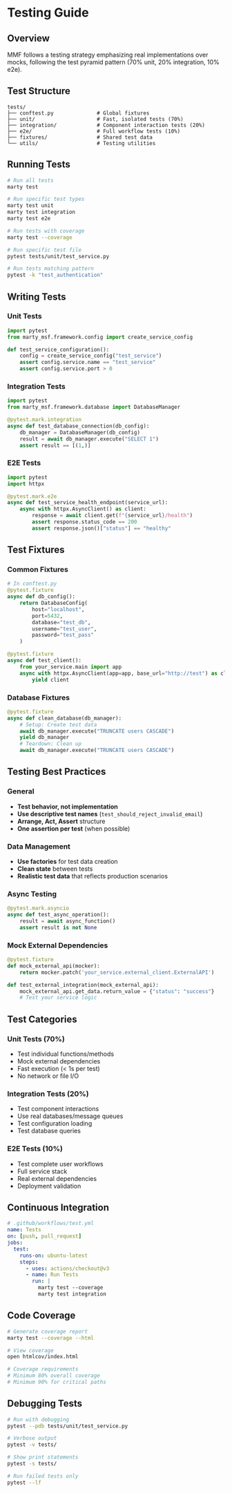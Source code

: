 # Testing Guide

## Overview

MMF follows a testing strategy emphasizing real implementations over mocks, following the test pyramid pattern (70% unit, 20% integration, 10% e2e).

## Test Structure

```
tests/
├── conftest.py              # Global fixtures
├── unit/                    # Fast, isolated tests (70%)
├── integration/             # Component interaction tests (20%)
├── e2e/                     # Full workflow tests (10%)
├── fixtures/                # Shared test data
└── utils/                   # Testing utilities
```

## Running Tests

```bash
# Run all tests
marty test

# Run specific test types
marty test unit
marty test integration
marty test e2e

# Run tests with coverage
marty test --coverage

# Run specific test file
pytest tests/unit/test_service.py

# Run tests matching pattern
pytest -k "test_authentication"
```

## Writing Tests

### Unit Tests
```python
import pytest
from marty_msf.framework.config import create_service_config

def test_service_configuration():
    config = create_service_config("test_service")
    assert config.service.name == "test_service"
    assert config.service.port > 0
```

### Integration Tests
```python
import pytest
from marty_msf.framework.database import DatabaseManager

@pytest.mark.integration
async def test_database_connection(db_config):
    db_manager = DatabaseManager(db_config)
    result = await db_manager.execute("SELECT 1")
    assert result == [(1,)]
```

### E2E Tests
```python
import pytest
import httpx

@pytest.mark.e2e
async def test_service_health_endpoint(service_url):
    async with httpx.AsyncClient() as client:
        response = await client.get(f"{service_url}/health")
        assert response.status_code == 200
        assert response.json()["status"] == "healthy"
```

## Test Fixtures

### Common Fixtures
```python
# In conftest.py
@pytest.fixture
async def db_config():
    return DatabaseConfig(
        host="localhost",
        port=5432,
        database="test_db",
        username="test_user",
        password="test_pass"
    )

@pytest.fixture
async def test_client():
    from your_service.main import app
    async with httpx.AsyncClient(app=app, base_url="http://test") as client:
        yield client
```

### Database Fixtures
```python
@pytest.fixture
async def clean_database(db_manager):
    # Setup: Create test data
    await db_manager.execute("TRUNCATE users CASCADE")
    yield db_manager
    # Teardown: Clean up
    await db_manager.execute("TRUNCATE users CASCADE")
```

## Testing Best Practices

### General
- **Test behavior, not implementation**
- **Use descriptive test names** (`test_should_reject_invalid_email`)
- **Arrange, Act, Assert** structure
- **One assertion per test** (when possible)

### Data Management
- **Use factories** for test data creation
- **Clean state** between tests
- **Realistic test data** that reflects production scenarios

### Async Testing
```python
@pytest.mark.asyncio
async def test_async_operation():
    result = await async_function()
    assert result is not None
```

### Mock External Dependencies
```python
@pytest.fixture
def mock_external_api(mocker):
    return mocker.patch('your_service.external_client.ExternalAPI')

def test_external_integration(mock_external_api):
    mock_external_api.get_data.return_value = {"status": "success"}
    # Test your service logic
```

## Test Categories

### Unit Tests (70%)
- Test individual functions/methods
- Mock external dependencies
- Fast execution (< 1s per test)
- No network or file I/O

### Integration Tests (20%)
- Test component interactions
- Use real databases/message queues
- Test configuration loading
- Test database queries

### E2E Tests (10%)
- Test complete user workflows
- Full service stack
- Real external dependencies
- Deployment validation

## Continuous Integration

```yaml
# .github/workflows/test.yml
name: Tests
on: [push, pull_request]
jobs:
  test:
    runs-on: ubuntu-latest
    steps:
      - uses: actions/checkout@v3
      - name: Run Tests
        run: |
          marty test --coverage
          marty test integration
```

## Code Coverage

```bash
# Generate coverage report
marty test --coverage --html

# View coverage
open htmlcov/index.html

# Coverage requirements
# Minimum 80% overall coverage
# Minimum 90% for critical paths
```

## Debugging Tests

```bash
# Run with debugging
pytest --pdb tests/unit/test_service.py

# Verbose output
pytest -v tests/

# Show print statements
pytest -s tests/

# Run failed tests only
pytest --lf
```
